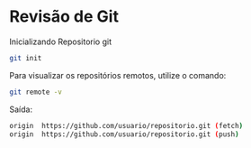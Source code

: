 # Revisão de Git
Inicializando Repositorio git
```bash
git init
```
  Para visualizar os repositórios remotos, utilize o comando:

```bash
git remote -v
```
Saída:

```bash
origin  https://github.com/usuario/repositorio.git (fetch)
origin  https://github.com/usuario/repositorio.git (push)
```
